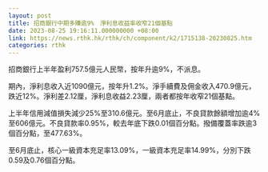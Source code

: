 ```yaml
---
layout: post
title: 招商銀行中期多賺逾9%　淨利息收益率收窄21個基點
date: 2023-08-25 19:16:11.000000000 +08:00
link: https://news.rthk.hk/rthk/ch/component/k2/1715138-20230825.htm
categories: rthk
---
```


招商銀行上半年盈利757.5億元人民幣，按年升逾9%，不派息。

期內，淨利息收入近1090億元，按年升1.2%。淨手續費及佣金收入470.9億元，跌近12%。淨利差2.12厘，淨利息收益2.23厘，兩者都按年收窄21個基點。

上半年信用減值損失減少25%至310.6億元。至6月底止，不良貸款餘額增加逾4%至606億元。不良貸款率0.95%，較去年底下跌0.01個百分點。撥備覆蓋率跌逾3個百分點，至477.63%。

至6月底止，核心一級資本充足率13.09%，一級資本充足率14.99%，分別下跌0.59及0.76個百分點。
